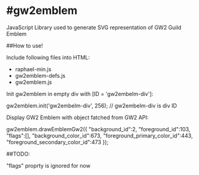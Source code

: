 #gw2emblem
=========

JavaScript Library used to generate SVG representation of GW2 Guild Emblem


##How to use!

Include following files into HTML: 
- raphael-min.js
- gw2emblem-defs.js
- gw2emblem.js

Init gw2emblem in empty div with [ID = 'gw2embelm-div']:

gw2emblem.init('gw2embelm-div', 256); // gw2embelm-div is div ID

Display GW2 Emblem with object fatched from GW2 API: 

gw2emblem.drawEmblemGw2({
	"background_id":2,
	"foreground_id":103,
	"flags":[],
	"background_color_id":673,
	"foreground_primary_color_id":443,
	"foreground_secondary_color_id":473
});

##TODO:

 "flags" proprty is ignored for now
